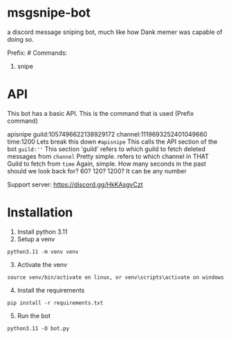 # msgsnipe-bot
a discord message sniping bot, much like how Dank memer was capable of doing so.

Prefix: #
Commands:
1. snipe

# API
This bot has a basic API.
This is the command that is used (Prefix command)

apisnipe guild:1057496622138929172 channel:1119693252401049660 time:1200
Lets break this down
``
#apisnipe
``
This calls the API section of the bot
``
guild:''
``
This section 'guild' refers to which guild to fetch deleted messages from
``
channel
``
Pretty simple. refers to which channel in THAT Guild to fetch from
``
time
``
Again, simple. How many seconds in the past should we look back for? 60? 120? 1200? It can be any number

Support server: https://discord.gg/HkKAsgvCzt

# Installation
1. Install python 3.11
2. Setup a venv
```
python3.11 -m venv venv
```
3. Activate the venv
```
source venv/bin/activate on linux, or venv\scripts\activate on windows
```
4. Install the requirements
```
pip install -r requirements.txt
```
5. Run the bot
```
python3.11 -O bot.py
```
